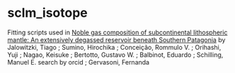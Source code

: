 # sclm_isotope

Fitting scripts used in [Noble gas composition of subcontinental lithospheric mantle: An extensively degassed reservoir beneath Southern Patagonia](https://ui.adsabs.harvard.edu/abs/2016E%26PSL.450..263J/abstract) by Jalowitzki, Tiago ; Sumino, Hirochika ; Conceição, Rommulo V. ; Orihashi, Yuji ; Nagao, Keisuke ; Bertotto, Gustavo W. ; Balbinot, Eduardo ; Schilling, Manuel E. search by orcid ; Gervasoni, Fernanda



